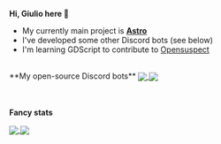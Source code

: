 **Hi, Giulio here 👋**  

- My currently main project is **[Astro](https://astro-bot.space)**
- I've developed some other Discord bots (see below)
- I'm learning GDScript to contribute to [Opensuspect](https://github.com/opensuspect/opensuspect)  
<br/>
**My open-source Discord bots**  

<a href="https://github.com/anuraghazra/github-readme-stats">
  <img align="center" src="https://github-readme-stats.vercel.app/api/pin/?username=Giuliopime&repo=HelpDesk&show_owner=true&theme=tokyonight" />
</a>
<a href="https://github.com/anuraghazra/github-readme-stats">
  <img align="center" src="https://github-readme-stats.vercel.app/api/pin/?username=Giuliopime&repo=Todo-Reminder&show_owner=true&theme=tokyonight" />  
</a>  
<br/><br/><br/>

**Fancy stats**

<a href="https://github.com/anuraghazra/github-readme-stats">
  <img align="center" src="https://github-readme-stats.vercel.app/api?username=Giuliopime&show_icons=true&theme=tokyonight" />
</a>
<a href="https://github.com/anuraghazra/github-readme-stats">
  <img align="center" src="https://github-readme-stats.vercel.app/api/top-langs/?username=Giuliopime&layout=compact&theme=tokyonight" />
</a>
